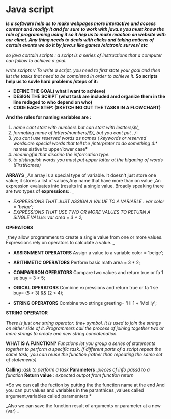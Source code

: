 # Java script 

***Is a software help us to make webpages more interactive and access content and modify it and for sure to work with java.s you must know the role of programming using it so it hep us to make reaction on website with our clinet.
Any thing needs to deals with clicks and taking actions of certain events we do it by java.s like games /elctronic surves/ etc***

*so java contain scripts : a script is a series of instructions that a computer can follow to achieve a goal.*

_write scripts v  To write a script, you need to first state your goal and then list the tasks that need to be completed in order to achieve it._
**So scripts help us to sovle hard problems /steps of it:**
* __DEFINE THE GOAL( what I want to achieve)__
* __DESIGN THE SCRIPT (what task are included amd organize them in the line redaged to who depend on who)__
* __CODE EACH STEP: (SKETCHING OUT THE TASKS IN A FLOWCHART)__

**And the rules for naming variables are :**

1. *name cant start with numbers but can start with lestters/$/_*
2. *formating name of letters/numbers/$/_ but you cant put . /-*
3. *you cant use reserved words as names ( keywords or reserved words:are special words that tell the )interpreter to do something*
4.* names sistive to upper/lower case*
5. *meaningful that discrine the information type.*
6. *to distinguish words you must put upper latter at the biganing of  words (FirstNames)*

**ARRAYS** _An array is a special type of variable. It doesn't just store one value; it stores a list of values,Any name that have more than on value ,An expression evaluates into (results in) a single value. Broadly speaking there are two types of __expressions:__.
_
- _EXPRESSIONS THAT JUST ASSIGN A VALUE TO A VARIABLE : var color = 'beige';_
- _EXPRESSIONS THAT USE TWO OR MORE VALUES TO RETURN A SINGLE VALUe: var area = 3 * 2;_

__OPERATORS__

_they allow programmers to create a single value from one or more values.
Expressions rely on operators to calculate a value.
_
- **ASSIGNMENT OPERATORS** Assign a value to a variable    color = 'beige';
- **ARITHMETIC OPERATORS** Perform basic math    area = 3 * 2;

- **COMPARISON OPERATORS** Compare two values and return true or fa 1 se      buy = 3 > 5;
- **OGICAL OPERATORS** Combine expressions and return true or fa 1 se     buy= (5 > 3) && (2 < 4);
- **STRING OPERATORS** Combine two strings      greeting= 'Hi 1 + 'Mol ly';

**STRING OPERATOR**

_There is just one string operator: the+ symbol. It is used to join the strings on either side of it.
Programmers call the process of joining together two or more strings to create one new string concatenation._




__WHAT IS A FUNCTION?__ 
_Functions let you group a series of statements together to perform a specific task. If different parts of a script repeat the same task, you can reuse the function (rather than repeating the same set of statements)_

__Calling__ :*ask to perform a task*
__Parameters__ :*pieces of info passd to a function*
__Return value__ : *expected outpot from function return*

*So we can call the fuction  by putting the the function name  at the end
And you can put values and variables in the paranthices ,values called argument,variables called paramenters *

_Also we can save the function result of arguments  or parameter at a new (var)
_
